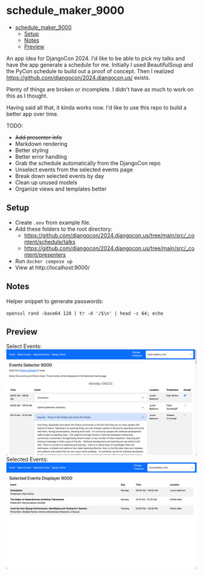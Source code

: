 # schedule_maker_9000

<!-- TOC -->
* [schedule_maker_9000](#schedule_maker_9000)
  * [Setup](#setup)
  * [Notes](#notes)
  * [Preview](#preview)
<!-- TOC -->

An app idea for DjangoCon 2024. I'd like to be able to pick my talks and have the app generate a schedule for me.
Initially I used BeautifulSoup and the PyCon schedule to build out a proof of concept. Then I realized
https://github.com/djangocon/2024.djangocon.us/ exists.

Plenty of things are broken or incomplete. I didn't have as much to work on this as I thought.

Having said all that, it kinda works now. I'd like to use this repo to build a better app over time.

TODO:
- ~~Add presenter info~~
- Markdown rendering
- Better styling
- Better error handling
- Grab the schedule automatically from the DjangoCon repo
- Unselect events from the selected events page
- Break down selected events by day
- Clean up unused models
- Organize views and templates better

## Setup

- Create `.env` from example file.
- Add these folders to the root directory:
    - https://github.com/djangocon/2024.djangocon.us/tree/main/src/_content/schedule/talks
    - https://github.com/djangocon/2024.djangocon.us/tree/main/src/_content/presenters
- Run `docker compose up`
- View at http://localhost:9000/

## Notes

Helper snippet to generate passwords:

`openssl rand -base64 128 | tr -d '/$\n' | head -c 64; echo`

## Preview

Select Events:
![Select Events](static/img/select-events.png)
Selected Events:
![Selected Events](static/img/selected-events.png)

